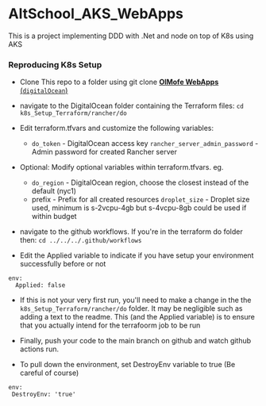 # AltSchool_AKS_WebApps
This is a project implementing DDD with .Net and node on top of K8s using AKS

### Reproducing K8s Setup
- Clone This repo to a folder using git clone [**OlMofe WebApps** (`digitalOcean`)](https://github.com/rancher/quickstart)

- navigate to the DigitalOcean folder containing the Terraform files: `cd k8s_Setup_Terraform/rancher/do`

- Edit terraform.tfvars and customize the following variables:

    - `do_token` - DigitalOcean access key
`rancher_server_admin_password` - Admin password for created Rancher server

- Optional: Modify optional variables within terraform.tfvars. eg.

    - `do_region` - DigitalOcean region, choose the closest instead of the default (nyc1)
    - prefix - Prefix for all created resources
`droplet_size` - Droplet size used, minimum is s-2vcpu-4gb but s-4vcpu-8gb could be used if within budget

- navigate to the github workflows. If you're in the terraform do folder then: `cd ../../../.github/workflows`
- Edit the Applied variable to indicate if you have setup your environment successfully before or not

```
env:
  Applied: false
```
- If this is not your very first run, you'll need to make a change in the the `k8s_Setup_Terraform/rancher/do` folder.
It may be negligible such as adding a text to the readme.
This (and the Applied variable) is to ensure that you actually intend for the terrafoorm job to be run

- Finally, push your code to the main branch on github and watch github actions run.


- To pull down the environment, set DestroyEnv variable to true (Be careful of course)
```
env:
 DestroyEnv: 'true'
```
